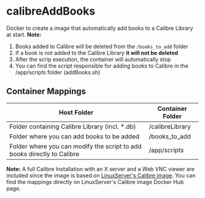 # calibreAddBooks
 Docker to create a image that automatically add books to a Calibre Library at start.
 **Note:** 
 1. Books added to Calibre will be deleted from the ```/books_to_add``` folder
 2. If a book is not added to the Calibre Library **it will not be deleted**
 2. After the scrip execution, the container will automatically stop
 4. You can find the script responsible for adding books to Calibre in the /app/scripts folder (addBooks.sh)


## Container Mappings
| Host Folder  | Container Folder |
| ------------- | ------------- |
| Folder containing Calibre Library (incl. *.db)  | /calibreLibrary |
| Folder where you can add books to be added  | /books_to_add  |
| Folder where you can modify the script to add books directly to Calibre  | /app/scripts  |

**Note:** A full Calibre Installation with an X server and a Web VNC viewer are included since the image is based on [LinuxServer's Calibre image](https://hub.docker.com/r/linuxserver/calibre). You can find the mappings directly on LinuxServer's Calibre image Docker Hub page.
 